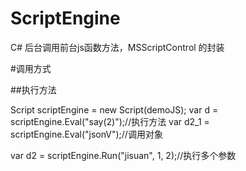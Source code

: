 # ScriptEngine
C# 后台调用前台js函数方法，MSScriptControl 的封装

#调用方式

##执行方法


Script scriptEngine = new Script(demoJS);
var d = scriptEngine.Eval("say(2)");//执行方法
var d2_1 = scriptEngine.Eval("jsonV");//调用对象

var d2 = scriptEngine.Run("jisuan", 1, 2);//执行多个参数
